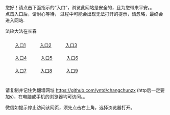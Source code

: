 您好！请点击下面指示的“入口”，浏览此网站是安全的，且为您带来平安。。 <br/>
点击入口后，请耐心等待， 过程中可能会出现无法打开的提示，请忽略，最终会进入网站. </br>

法轮大法在长春<br/>
<div style="padding:10px"><a style="margin:20px" target="_blank" href="https://d2kgc3uqx9bb9s.cloudfront.net/2Qpsp?ecfhmwpm" id="ccLink1" rel="nofollow">入口1</a> <a target="_blank" style="margin:20px" href="https://d2w0k8atczhe88.cloudfront.net/2Qpsp?qjzggr" id="ccLink2" rel="nofollow">入口2</a> <a style="margin:20px" target="_blank" href="https://d2bt3yl3hf4svs.cloudfront.net/2Qpsp?pgmfs" id="ccLink3" rel="nofollow">入口3</a></div>

<div style="padding:10px" ><a style="margin:20px" target="_blank" href="https://d2kgc3uqx9bb9s.cloudfront.net/2Qpsp?ecfhmwpm" id="ccLink4" rel="nofollow">入口4</a> <a style="margin:20px" href="https://d2w0k8atczhe88.cloudfront.net/2Qpsp?qjzggr" target="_blank" id="ccLink5" rel="nofollow">入口5</a> <a style="margin:20px" href="https://d2bt3yl3hf4svs.cloudfront.net/2Qpsp?pgmfs" target="_blank" id="ccLink6" rel="nofollow">入口6</a></div>

<div style="padding:10px"><a style="margin:20px" target="_blank" href="https://d2kgc3uqx9bb9s.cloudfront.net/2Qpsp?ecfhmwpm" id="ccLink7" rel="nofollow">入口7</a> <a style="margin:20px" href="https://d2w0k8atczhe88.cloudfront.net/2Qpsp?qjzggr" target="_blank" id="ccLink8" rel="nofollow">入口8</a> <a style="margin:20px" target="_blank" href="https://d2bt3yl3hf4svs.cloudfront.net/2Qpsp?pgmfs" id="ccLink9" rel="nofollow">入口9</a></div>

<br/>



请复制并记住免翻墙网址 https://github.com/yntd/changchunzx (http后一定要加s)，在电脑或手机的浏览器均可访问。。<br/>

微信如提示停止访问该网页，须先点击右上角，选择浏览器打开。
